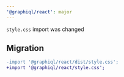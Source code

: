 ```yaml
---
'@graphiql/react': major
---
```


`style.css` import was changed

## Migration

```diff
-import '@graphiql/react/dist/style.css';
+import '@graphiql/react/style.css';
```
